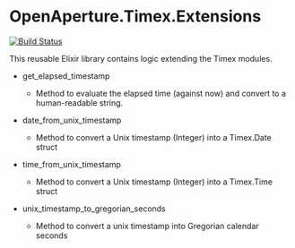 # OpenAperture.Timex.Extensions

[![Build Status](https://semaphoreci.com/api/v1/projects/46c93fd1-1940-4c81-a861-609300876053/394912/badge.svg)](https://semaphoreci.com/perceptive/timex_extensions)

This reusable Elixir library contains logic extending the Timex modules.

* get_elapsed_timestamp
  * Method to evaluate the elapsed time (against now) and convert to a human-readable string.

* date_from_unix_timestamp
  * Method to convert a Unix timestamp (Integer) into a Timex.Date struct

* time_from_unix_timestamp
  * Method to convert a Unix timestamp (Integer) into a Timex.Time struct

* unix_timestamp_to_gregorian_seconds
  * Method to convert a unix timestamp into Gregorian calendar seconds